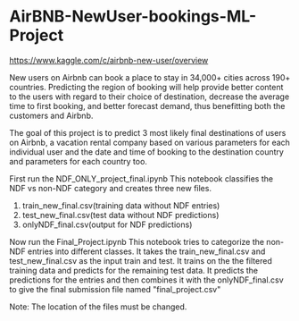 # AirBNB-NewUser-bookings-ML-Project
https://www.kaggle.com/c/airbnb-new-user/overview

New users on Airbnb can book a place to stay in 34,000+ cities across 190+ countries. Predicting the region of booking will help provide better content to the users with regard to their choice of destination, decrease the average time to first booking, and better forecast demand, thus benefitting both the customers and Airbnb.

The goal of this project is to predict 3 most likely final destinations of users on Airbnb, a vacation rental company based on various parameters for each individual user and the date and time of booking to the destination country and parameters for each country too.

First run the NDF_ONLY_project_final.ipynb
This notebook classifies the NDF vs non-NDF category and creates three new files.
1. train_new_final.csv(training data without NDF entries)
2. test_new_final.csv(test data without NDF predictions)
3. onlyNDF_final.csv(output for NDF predictions)

Now run the Final_Project.ipynb
This notebook tries to categorize the non-NDF entries into different classes.
It takes the train_new_final.csv and test_new_final.csv as the input train and test.
It trains on the the filtered training data and predicts for the remaining test data.
It predicts the predictions for the entries and then combines it with the onlyNDF_final.csv to give the final submission file named "final_project.csv"

Note: The location of the files must be changed.
